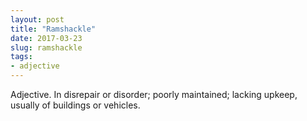 ```yaml
---
layout: post
title: "Ramshackle"
date: 2017-03-23
slug: ramshackle
tags:
- adjective
---
```


Adjective. In disrepair or disorder; poorly maintained; lacking upkeep, usually of buildings or vehicles.
